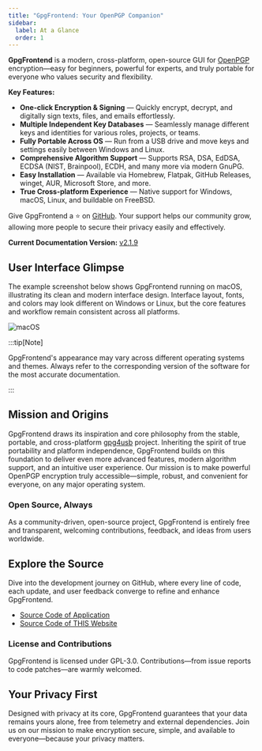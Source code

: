 ```yaml
---
title: "GpgFrontend: Your OpenPGP Companion"
sidebar:
  label: At a Glance
  order: 1
---
```


**GpgFrontend** is a modern, cross-platform, open-source GUI for
[OpenPGP](https://www.openpgp.org/) encryption—easy for beginners, powerful for
experts, and truly portable for everyone who values security and flexibility.

**Key Features:**

- **One-click Encryption & Signing** — Quickly encrypt, decrypt, and digitally
  sign texts, files, and emails effortlessly.
- **Multiple Independent Key Databases** — Seamlessly manage different keys and
  identities for various roles, projects, or teams.
- **Fully Portable Across OS** — Run from a USB drive and move keys and settings
  easily between Windows and Linux.
- **Comprehensive Algorithm Support** — Supports RSA, DSA, EdDSA, ECDSA (NIST,
  Brainpool), ECDH, and many more via modern GnuPG.
- **Easy Installation** — Available via Homebrew, Flatpak, GitHub Releases,
  winget, AUR, Microsoft Store, and more.
- **True Cross-platform Experience** — Native support for Windows, macOS, Linux,
  and buildable on FreeBSD.

Give GpgFrontend a ⭐ on [GitHub](https://github.com/saturneric/GpgFrontend).
Your support helps our community grow, allowing more people to secure their
privacy easily and effectively.

**Current Documentation Version:**
[v2.1.9](https://github.com/saturneric/GpgFrontend/releases/tag/v2.1.9)

## User Interface Glimpse

The example screenshot below shows GpgFrontend running on macOS, illustrating
its clean and modern interface design. Interface layout, fonts, and colors may
look different on Windows or Linux, but the core features and workflow remain
consistent across all platforms.

![macOS](https://image.cdn.bktus.com/i/2025/06/19/14c7666f-fc81-8f32-e881-29272958c13b.webp)

:::tip[Note]

GpgFrontend's appearance may vary across different operating systems and
themes. Always refer to the corresponding version of the software for the most
accurate documentation.

:::

## Mission and Origins

GpgFrontend draws its inspiration and core philosophy from the stable, portable,
and cross-platform [gpg4usb](https://www.gpg4usb.org/) project. Inheriting the
spirit of true portability and platform independence, GpgFrontend builds on this
foundation to deliver even more advanced features, modern algorithm support, and
an intuitive user experience. Our mission is to make powerful OpenPGP encryption
truly accessible—simple, robust, and convenient for everyone, on any major
operating system.

### Open Source, Always

As a community-driven, open-source project, GpgFrontend is entirely free and
transparent, welcoming contributions, feedback, and ideas from users worldwide.

## Explore the Source

Dive into the development journey on GitHub, where every line of code, each
update, and user feedback converge to refine and enhance GpgFrontend.

- [Source Code of Application](https://github.com/saturneric/GpgFrontend)
- [Source Code of THIS Website](https://github.com/saturneric/GpgFrontend-Manual)

### License and Contributions

GpgFrontend is licensed under GPL-3.0. Contributions—from issue reports to code
patches—are warmly welcomed.

## Your Privacy First

Designed with privacy at its core, GpgFrontend guarantees that your data remains
yours alone, free from telemetry and external dependencies. Join us on our
mission to make encryption secure, simple, and available to everyone—because
your privacy matters.
